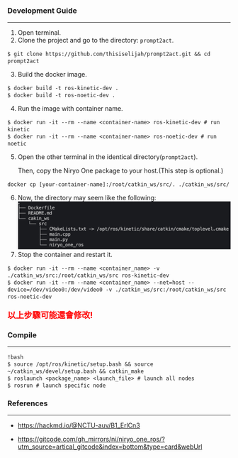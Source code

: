 ### Development Guide
---
1. Open terminal.
2. Clone the project and go to the directory: `prompt2act`.
```
$ git clone https://github.com/thisiselijah/prompt2act.git && cd prompt2act
```
3. Build the docker image.
```
$ docker build -t ros-kinetic-dev .
$ docker build -t ros-noetic-dev .
```
4. Run the image with container name.
```
$ docker run -it --rm --name <container-name> ros-kinetic-dev # run kinetic 
$ docker run -it --rm --name <container-name> ros-noetic-dev # run noetic
```
5. Open the other terminal in the identical directory(`prompt2act`).

   Then, copy the Niryo One package to your host.(This step is optional.)
```
docker cp [your-container-name]:/root/catkin_ws/src/. ./catkin_ws/src/
```
6. Now, the directory may seem like the following:
![workspace directory](assets/images/directory.png)
7. Stop the container and restart it.  
```
$ docker run -it --rm --name <container_name> -v ./catkin_ws/src:/root/catkin_ws/src ros-kinetic-dev
$ docker run -it --rm --name <container_name> --net=host --device=/dev/video0:/dev/video0 -v ./catkin_ws/src:/root/catkin_ws/src ros-noetic-dev
```
<p style="color:red; font-weight: bold; font-size: 14pt;">
以上步驟可能還會修改!
</p>

### Compile
---
```
!bash
$ source /opt/ros/kinetic/setup.bash && source ~/catkin_ws/devel/setup.bash && catkin_make
$ roslaunch <package_name> <launch_file> # launch all nodes 
$ rosrun # launch specific node
```



### References
---
- https://hackmd.io/@NCTU-auv/B1_ErlCn3

- https://gitcode.com/gh_mirrors/ni/niryo_one_ros/?utm_source=artical_gitcode&index=bottom&type=card&webUrl
